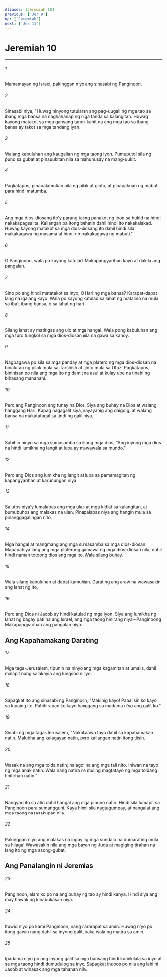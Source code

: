 ```yaml
---
Aliases: [Jeremiah 10]
previous: ['Jer 9']
up: ['Jeremiah']
next: ['Jer 11']
---
```

# Jeremiah 10

***


###### 1 


Mamamayan ng Israel, pakinggan nʼyo ang sinasabi ng Panginoon. 


###### 2 


Sinasabi niya, "Huwag ninyong tutularan ang pag-uugali ng mga tao sa ibang mga bansa na naghahanap ng mga tanda sa kalangitan. Huwag kayong matakot sa mga ganyang tanda kahit na ang mga tao sa ibang bansa ay takot sa mga tandang iyan. 


###### 3 


Walang kabuluhan ang kaugalian ng mga taong iyon. Pumuputol sila ng puno sa gubat at pinauukitan nila sa mahuhusay na mang-uukit. 


###### 4 


Pagkatapos, pinapalamutian nila ng pilak at ginto, at pinapakuan ng mabuti para hindi matumba. 


###### 5 


Ang mga dios-diosang itoʼy parang taong panakot ng ibon sa bukid na hindi nakakapagsalita. Kailangan pa itong buhatin dahil hindi ito nakakalakad. Huwag kayong matakot sa mga dios-diosang ito dahil hindi sila makakagawa ng masama at hindi rin makakagawa ng mabuti." 


###### 6 


O Panginoon, wala po kayong katulad. Makapangyarihan kayo at dakila ang pangalan. 


###### 7 


Sino po ang hindi matatakot sa inyo, O Hari ng mga bansa? Karapat-dapat lang na igalang kayo. Wala po kayong katulad sa lahat ng matalino na mula sa ibaʼt ibang bansa, o sa lahat ng hari. 


###### 8 


Silang lahat ay matitigas ang ulo at mga hangal. Wala pong kabuluhan ang mga turo tungkol sa mga dios-diosan nila na gawa sa kahoy. 


###### 9 


Nagpagawa po sila sa mga panday at mga platero ng mga dios-diosan na binalutan ng pilak mula sa Tarshish at ginto mula sa Ufaz. Pagkatapos, binihisan po nila ang mga ito ng damit na asul at kulay ube na tinahi ng bihasang mananahi. 


###### 10 


Pero ang Panginoon ang tunay na Dios. Siya ang buhay na Dios at walang hanggang Hari. Kapag nagagalit siya, nayayanig ang daigdig, at walang bansa na makatatagal sa tindi ng galit niya. 


###### 11 


Sabihin ninyo sa mga sumasamba sa ibang mga dios, "Ang inyong mga dios na hindi lumikha ng langit at lupa ay mawawala sa mundo." 


###### 12 


Pero ang Dios ang lumikha ng langit at lupa sa pamamagitan ng kapangyarihan at karunungan niya. 


###### 13 


Sa utos niyaʼy lumalabas ang mga ulap at mga kidlat sa kalangitan, at bumubuhos ang malakas na ulan. Pinapalabas niya ang hangin mula sa pinanggagalingan nito. 


###### 14 


Mga hangal at mangmang ang mga sumasamba sa mga dios-diosan. Mapapahiya lang ang mga platerong gumawa ng mga dios-diosan nila, dahil hindi naman totoong dios ang mga ito. Wala silang buhay. 


###### 15 


Wala silang kabuluhan at dapat kamuhian. Darating ang araw na wawasakin ang lahat ng ito. 


###### 16 


Pero ang Dios ni Jacob ay hindi katulad ng mga iyon. Siya ang lumikha ng lahat ng bagay pati na ang Israel, ang mga taong hinirang niya – Panginoong Makapangyarihan ang pangalan niya.

## Ang Kapahamakang Darating 


###### 17 


Mga taga-Jerusalem, tipunin na ninyo ang mga kagamitan at umalis, dahil malapit nang salakayin ang lungsod ninyo. 


###### 18 


Sapagkat ito ang sinasabi ng Panginoon, "Makinig kayo! Paaalisin ko kayo sa lupaing ito. Pahihirapan ko kayo hanggang sa madama nʼyo ang galit ko." 


###### 19 


Sinabi ng mga taga-Jerusalem, "Nakakaawa tayo dahil sa kapahamakan natin. Malubha ang kalagayan natin, pero kailangan natin itong tiisin. 


###### 20 


Wasak na ang mga tolda natin; nalagot na ang mga tali nito. Iniwan na tayo ng mga anak natin. Wala nang natira na muling magtatayo ng mga toldang tinitirhan natin." 


###### 21 


Nangyari ito sa atin dahil hangal ang mga pinuno natin. Hindi sila lumapit sa Panginoon para sumangguni. Kaya hindi sila nagtagumpay, at nangalat ang mga taong nasasakupan nila. 


###### 22 


Pakinggan nʼyo ang malakas na ingay ng mga sundalo na dumarating mula sa hilaga! Wawasakin nila ang mga bayan ng Juda at magiging tirahan na lang ito ng mga asong-gubat.

## Ang Panalangin ni Jeremias 


###### 23 


Panginoon, alam ko po na ang buhay ng tao ay hindi kanya. Hindi siya ang may hawak ng kinabukasan niya. 


###### 24 


Ituwid nʼyo po kami Panginoon, nang nararapat sa amin. Huwag nʼyo po itong gawin nang dahil sa inyong galit, baka wala ng matira sa amin. 


###### 25 


Ipadama nʼyo po ang inyong galit sa mga bansang hindi kumikilala sa inyo at sa mga taong hindi dumudulog sa inyo. Sapagkat inubos po nila ang lahi ni Jacob at winasak ang mga tahanan nila.
